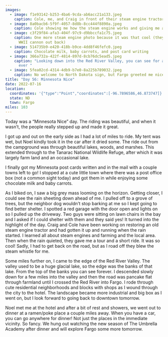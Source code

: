 ```yaml
---
images:
  - image: f1e93142-b253-4ba6-9cda-ab6acc21a133.jpeg
    caption: Cole, me, and Craig in front of their steam engine tractor
  - image: 8a0bacb6-5f9f-4057-8d8b-8cc444f8890a.jpeg
    caption: Cole showing me how the steam engine works and giving me a short ride
  - image: c3f29f84-afa3-404f-97c9-d9bbccfa1c75.jpeg
    caption: One more steam engine photo because it was that cool (they also had a
      WWII cannon out back)
  - image: 514735b9-e420-418b-b9ce-4dd8f46fefc0.jpeg
    caption: Chocolate milk, baby carrots, and post card writing
  - image: 366a732a-422f-4814-897d-8cb76dc5ead5.jpeg
    caption: "Looking down into the Red River Valley, you can see for approximately
      ever "
  - image: 5fea02cd-4314-4db9-b7e0-8a225b789032.jpeg
    caption: No welcome to North Dakota sign, but Fargo greeted me nicely
title: "Day 56: Minnesota Nice"
date: 2022-07-16
location:
  coordinates: '{"type":"Point","coordinates":[-96.7896586,46.873747]}'
  state: ND
  town: Fargo
miles: 103
---
```

Today was a “Minnesota Nice” day. The riding was beautiful, and when it wasn’t, the people really stepped up and made it great. 

I got up and out on the early side as I had a lot of miles to ride. My tent was wet, but Noel kindly took it in the car after it dried some. The ride out from the campground was through beautiful lakes, woods, and marshes. This extended through to the Tanarac National Wildlife Refuge, after which it was largely farm land and an occasional lake. 

I finally got my Minnesota post cards written and in the mail with a couple towns left to go! I stopped at a cute little town where there was a post office box (not a common sight today) and got them in while enjoying some chocolate milk and baby carrots.

As I biked on, I saw a big grey mass looming on the horizon. Getting closer, I could see the rain sheeting down ahead of me. I pulled off to a grove of trees, but the neighbor dog wouldn’t stop barking at me so I kept going to find better shelter. I spotted a red garage with the door open and lights on so I pulled up the driveway. Two guys were sitting on lawn chairs in the bay and I asked if I could shelter with them and they said yes! It turned into the highlight of the day. Craig and Cole have been working on restoring an old steam engine tractor and had gotten it up and running when the rain started. I learned all about steam engines and farming and the local area. Then when the rain quieted, they gave me a tour and a short ride. It was so cool! Sadly, I had to get back on the road, but as I road off they blew the steam whistle for me. 

Some miles further on, I came to the edge of the Red River Valley. The valley used to be a huge glacial lake, so the edge was the banks of that lake. From the top of the banks you can see forever. I descended slowly down for a few miles into the valley and then the road was pancake flat through farmland until I crossed the Red River into Fargo. I rode through cute residential neighborhoods and blocks with shops as I wound through the city to the hotel. The landscape became more industrial and big box as I went on, but I look forward to going back to downtown tomorrow. 

Noel met me at the hotel and after a bit of rest and showers, we went out to dinner at a ramen/poke place a couple miles away. When you have a car, you can go anywhere for dinner! Not just the places in the immediate vicinity. So fancy. We hung out watching the new season of The Umbrella Academy after dinner and will explore Fargo some more tomorrow. 